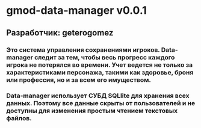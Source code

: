 # gmod-data-manager v0.0.1
## Разработчик: geterogomez

### Это система управления сохранениями игроков. Data-manager следит за тем, чтобы весь прогресс каждого игрока не потерялся во времени. Учет ведется не только за характеристиками персонажа, такими как здоровье, броня или профессия, но и за всем его имуществом.

### Data-manager использует СУБД SQLlite для хранения всех данных. Поэтому все данные скрыты от пользователей и не доступны для изменения простым чтением текстовых файлов.